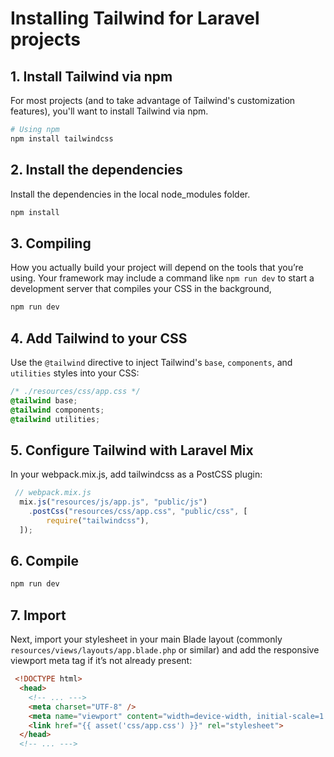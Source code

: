 # Installing Tailwind for Laravel projects

## 1. Install Tailwind via npm

For most projects (and to take advantage of Tailwind's customization features), you'll want to install Tailwind via npm.

```bash
# Using npm
npm install tailwindcss
```

## 2. Install the dependencies

Install the dependencies in the local node_modules folder.

```bash
npm install
```

## 3. Compiling

How you actually build your project will depend on the tools that you’re using. Your framework may include a command like `npm run dev` to start a development server that compiles your CSS in the background,

```bash
npm run dev
```

## 4. Add Tailwind to your CSS

Use the `@tailwind` directive to inject Tailwind's `base`, `components`, and `utilities` styles into your CSS:

```css
/* ./resources/css/app.css */
@tailwind base;
@tailwind components;
@tailwind utilities;
```

## 5. Configure Tailwind with Laravel Mix

In your webpack.mix.js, add tailwindcss as a PostCSS plugin:

```js
 // webpack.mix.js
  mix.js("resources/js/app.js", "public/js")
    .postCss("resources/css/app.css", "public/css", [
    	require("tailwindcss"),
  ]);
```


## 6. Compile

```bash
npm run dev
```

## 7. Import

Next, import your stylesheet in your main Blade layout (commonly `resources/views/layouts/app.blade.php` or similar) and add the responsive viewport meta tag if it’s not already present:

```html
 <!DOCTYPE html>
  <head>
    <!-- ... --->
	<meta charset="UTF-8" />
	<meta name="viewport" content="width=device-width, initial-scale=1.0" />
  	<link href="{{ asset('css/app.css') }}" rel="stylesheet">
  </head>
  <!-- ... --->
```


